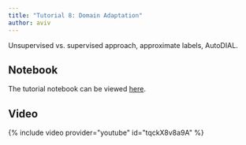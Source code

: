 ```yaml
---
title: "Tutorial 8: Domain Adaptation"
author: aviv
---
```


Unsupervised vs. supervised approach, approximate labels, AutoDIAL.

## Notebook

The tutorial notebook can be viewed [here](https://nbviewer.jupyter.org/github/vistalab-technion/cs236605-tutorials/blob/master/tutorial8/tutorial8-domain_adaptation.ipynb).

## Video

{% include video provider="youtube" id="tqckX8v8a9A" %}


